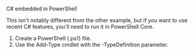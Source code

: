 C# embedded in PowerShell

This isn't notably different from the other example, but if you want to use recent C# features, you'll need to run it in PowerShell Core.

1. Create a PowerShell (.ps1) file.
2. Use the Add-Type cmdlet with the -TypeDefinition parameter.